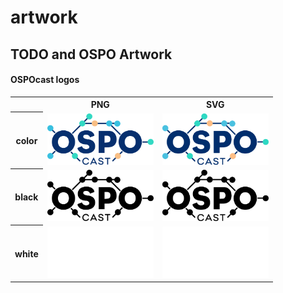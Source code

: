 # artwork
## TODO and OSPO Artwork

#### OSPOcast logos

<table>
    <tr>
        <th></th>
        <th colspan="1">PNG</th>
        <th colspan="1">SVG</th>
    </tr>
    <tr>
        <th>color</th>
        <td><img src="OSPOcast/OSPOcast-color.png" width="170"></td>
        <td><img src="OSPOcast/OSPOcast-color.svg" width="170"></td>
    </tr>
    <tr>
        <th>black</th>
        <td><img src="OSPOcast/OSPOcast-black.png" width="170"></td>
        <td><img src="OSPOcast/OSPOcast-black.svg" width="170"></td>
    </tr>
    <tr>
        <th>white</th>
        <td><img src="OSPOcast/OSPOcast-white.png" width="170"></td>
        <td><img src="OSPOcast/OSPOcast-white.svg" width="170"></td>
    </tr>
</table>
